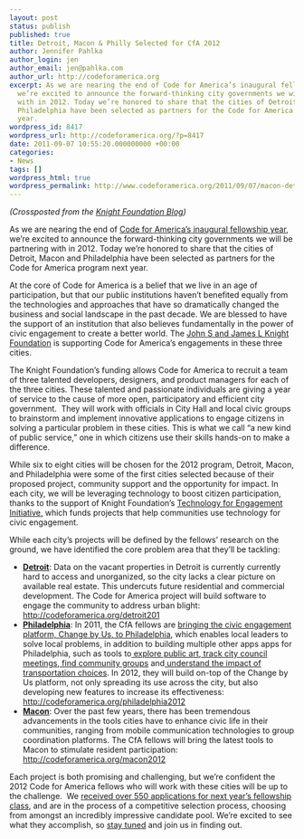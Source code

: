 ```yaml
---
layout: post
status: publish
published: true
title: Detroit, Macon & Philly Selected for CfA 2012
author: Jennifer Pahlka
author_login: jen
author_email: jen@pahlka.com
author_url: http://codeforamerica.org
excerpt: As we are nearing the end of Code for America’s inaugural fellowship year,
  we’re excited to announce the forward-thinking city governments we will be partnering
  with in 2012. Today we’re honored to share that the cities of Detroit, Macon and
  Philadelphia have been selected as partners for the Code for America program next
  year.
wordpress_id: 8417
wordpress_url: http://codeforamerica.org/?p=8417
date: 2011-09-07 10:55:20.000000000 +00:00
categories:
- News
tags: []
wordpress_html: true
wordpress_permalink: http://www.codeforamerica.org/2011/09/07/macon-detroit-philly-selected-for-cfa-2012/
---
```


<p><em>(Crossposted from the <a href="http://knightfoundation.org/blogs/knightblog/2011/9/7/code-america-selects-detroit-macon-and-philadelphia-partners-2012/">Knight Foundation Blog</a>)</em></p>
<p>As we are nearing the end of <a href="http://codeforamerica.org/">Code for America’s inaugural fellowship year</a>, we’re excited to announce the forward-thinking city governments we will be partnering with in 2012. Today we’re honored to share that the cities of Detroit, Macon and Philadelphia have been selected as partners for the Code for America program next year.</p>
<p>At the core of Code for America is a belief that we live in an age of participation, but that our public institutions haven’t benefited equally from the technologies and approaches that have so dramatically changed the business and social landscape in the past decade. We are blessed to have the support of an institution that also believes fundamentally in the power of civic engagement to create a better world. The <a href="http://www.knightfoundation.org/">John S and James L Knight Foundation</a> is supporting Code for America’s engagements in these three cities.</p>
<p>The Knight Foundation’s funding allows Code for America to recruit a team of three talented developers, designers, and product managers for each of the three cities. These talented and passionate individuals are giving a year of service to the cause of more open, participatory and efficient city government.  They will work with officials in City Hall and local civic groups to brainstorm and implement innovative applications to engage citizens in solving a particular problem in these cities. This is what we call “a new kind of public service,” one in which citizens use their skills hands-on to make a difference.</p>
<p>While six to eight cities will be chosen for the 2012 program, Detroit, Macon, and Philadelphia were some of the first cities selected because of their proposed project, community support and the opportunity for impact. In each city, we will be leveraging technology to boost citizen participation, thanks to the support of Knight Foundation’s <a href="http://www.technologyforengagement.org/">Technology for Engagement Initiative,</a> which funds projects that help communities use technology for civic engagement.</p>
<p>While each city’s projects will be defined by the fellows’ research on the ground, we have identified the core problem area that they’ll be tackling:</p>
<ul>
<li><strong><a href="http://codeforamerica.org/detroit2012">Detroit</a></strong>: Data on the vacant properties in Detroit is currently currently hard to access and unorganized, so the city lacks a clear picture on available real estate. This undercuts future residential and commercial development. The Code for America project will build software to engage the community to address urban blight: <a href="http://codeforamerica.org/detroit2012">http://codeforamerica.org/detroit201</a></li>
<li><strong><a href="http://codeforamerica.org/philadelphia2012">Philadelphia</a></strong>: In 2011, the CfA fellows are <a href="http://codeforamerica.org/2011/09/01/change-by-us/">bringing the civic engagement platform, Change by Us, to Philadelphia</a>, which enables local leaders to solve local problems, in addition to building multiple other apps apps for Philadelphia, such as tools to<a href="http://codeforamerica.org/?cfa_project=mural-app"> explore public art</a>,<a href="http://codeforamerica.org/?cfa_project=councilmatic-3"> track city council meetings</a>,<a href="http://codeforamerica.org/?cfa_project=citygroups"> find community groups</a> and<a href="http://codeforamerica.org/?cfa_project=transportation-choices"> understand the impact of transportation choices</a>. In 2012, they will build on-top of the Change by Us platform, not only spreading its use across the city, but also developing new features to increase its effectiveness: <a href="http://codeforamerica.org/philadelphia2012">http://codeforamerica.org/philadelphia2012</a></li>
<li><strong><a href="http://codeforamerica.org/macon2012">Macon</a></strong>: Over the past few years, there has been tremendous advancements in the tools cities have to enhance civic life in their communities, ranging from mobile communication technologies to group coordination platforms. The CfA fellows will bring the latest tools to Macon to stimulate resident participation: <a href="http://codeforamerica.org/macon2012">http://codeforamerica.org/macon2012</a></li>
</ul>
<p>Each project is both promising and challenging, but we’re confident the 2012 Code for America fellows who will work with these cities will be up to the challenge.  We <a href="http://codeforamerica.org/2011/08/16/over-550-step-up/">received over 550 applications for next year’s fellowship class</a>, and are in the process of a competitive selection process, choosing from amongst an incredibly impressive candidate pool. We’re excited to see what they accomplish, so <a href="http://codeforamerica.org/blog">stay tuned</a> and join us in finding out.</p>
